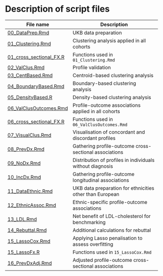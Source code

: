 # Description of script files

| File name                                                     | Description                                               |
|---------------------------------------------------------------|-----------------------------------------------------------|
| [00_DataPrep.Rmd](./scripts/00_DataPrep.Rmd)                  | UKB data preparation                                      |
| [01_Clustering.Rmd](./scripts/01_Clustering.Rmd)              | Clustering analysis applied in all cohorts                |
| [01_cross_sectional_FX.R](./scripts/01_cross_sectional_FX.R)  | Functions used in `01_Clustering.Rmd`                     |
| [02_ValClus.Rmd](./scripts/02_ValClus.Rmd)                    | Profile validation                                        |
| [03_CentBased.Rmd](./scripts/03_CentBased.Rmd)                | Centroid-based clustering analysis                        |
| [04_BoundaryBased.Rmd](./scripts/04_BoundaryBased.Rmd)        | Boundary-based clustering analysis                        |
| [05_DensityBased.R](./scripts/05_DensityBased.R)              | Density-based clustering analysis                         |
| [06_ValClusOutcomes.Rmd](./scripts/06_ValClusOutcomes.Rmd)    | Profile-outcome associations applied in all cohorts       |
| [06_cross_sectional_FX.R](./scripts/06_cross_sectional_FX.R)  | Functions used in `06_ValClusOutcomes.Rmd`                |
| [07_VisualClus.Rmd](./scripts/07_VisualClus.Rmd)              | Visualisation of concordant and discordant profiles       |
| [08_PrevDx.Rmd](./scripts/08_PrevDx.Rmd)                      | Gathering profile-outcome cross-sectional associations    |
| [09_NoDx.Rmd](./scripts/09_NoDx.Rmd)                          | Distribution of profiles in individuals without diagnosis |
| [10_IncDx.Rmd](./scripts/10_IncDx.Rmd)                        | Gathering profile-outcome longitudinal associations       |
| [11_DataEthnic.Rmd](./scripts/11_DataEthnic.Rmd)              | UKB data preparation for ethnicities other than European  |
| [12_EthnicAssoc.Rmd](./scripts/12_EthnicAssoc.Rmd)            | Ethnic-specific profile-outcome associations              |
| [13_LDL.Rmd](./scripts/13_LDL.Rmd)                            | Net benefit of LDL-cholesterol for benchmarking           |
| [14_Rebuttal.Rmd](./scripts/14_Rebuttal.Rmd)                  | Additional calculations for rebuttal                      |
| [15_LassoCox.Rmd](./scripts/15_LassoCox.Rmd)                  | Applying Lasso penalisation to assess overfitting         |
| [15_LassoFx.R](./scripts/15_LassoFx.R)                        | Functions used in `15_LassoCox.Rmd`                       |
| [16_PrevDxAdj.Rmd](./scripts/16_PrevDxAdj.Rmd)                | Adjusted profile-outcome cross-sectional associations     |